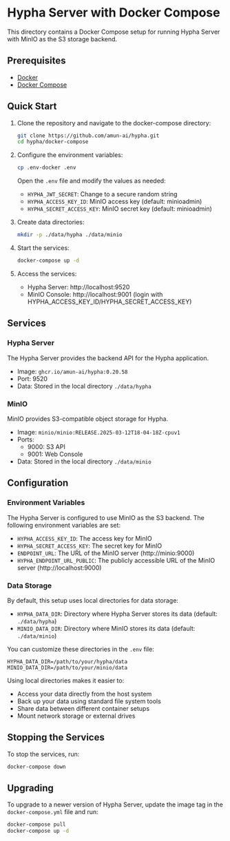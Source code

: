 # Hypha Server with Docker Compose

This directory contains a Docker Compose setup for running Hypha Server with MinIO as the S3 storage backend.

## Prerequisites

- [Docker](https://docs.docker.com/get-docker/)
- [Docker Compose](https://docs.docker.com/compose/install/)

## Quick Start

1. Clone the repository and navigate to the docker-compose directory:
   ```bash
   git clone https://github.com/amun-ai/hypha.git
   cd hypha/docker-compose
   ```

2. Configure the environment variables:
   ```bash
   cp .env-docker .env
   ```
   
   Open the `.env` file and modify the values as needed:
   - `HYPHA_JWT_SECRET`: Change to a secure random string
   - `HYPHA_ACCESS_KEY_ID`: MinIO access key (default: minioadmin)
   - `HYPHA_SECRET_ACCESS_KEY`: MinIO secret key (default: minioadmin)

3. Create data directories:
   ```bash
   mkdir -p ./data/hypha ./data/minio
   ```

4. Start the services:
   ```bash
   docker-compose up -d
   ```

5. Access the services:
   - Hypha Server: http://localhost:9520
   - MinIO Console: http://localhost:9001 (login with HYPHA_ACCESS_KEY_ID/HYPHA_SECRET_ACCESS_KEY)

## Services

### Hypha Server

The Hypha Server provides the backend API for the Hypha application.

- Image: `ghcr.io/amun-ai/hypha:0.20.58`
- Port: 9520
- Data: Stored in the local directory `./data/hypha`

### MinIO

MinIO provides S3-compatible object storage for Hypha.

- Image: `minio/minio:RELEASE.2025-03-12T18-04-18Z-cpuv1`
- Ports:
  - 9000: S3 API
  - 9001: Web Console
- Data: Stored in the local directory `./data/minio`

## Configuration

### Environment Variables

The Hypha Server is configured to use MinIO as the S3 backend. The following environment variables are set:

- `HYPHA_ACCESS_KEY_ID`: The access key for MinIO
- `HYPHA_SECRET_ACCESS_KEY`: The secret key for MinIO
- `ENDPOINT_URL`: The URL of the MinIO server (http://minio:9000)
- `HYPHA_ENDPOINT_URL_PUBLIC`: The publicly accessible URL of the MinIO server (http://localhost:9000)

### Data Storage

By default, this setup uses local directories for data storage:

- `HYPHA_DATA_DIR`: Directory where Hypha Server stores its data (default: `./data/hypha`)
- `MINIO_DATA_DIR`: Directory where MinIO stores its data (default: `./data/minio`)

You can customize these directories in the `.env` file:

```
HYPHA_DATA_DIR=/path/to/your/hypha/data
MINIO_DATA_DIR=/path/to/your/minio/data
```

Using local directories makes it easier to:
- Access your data directly from the host system
- Back up your data using standard file system tools
- Share data between different container setups
- Mount network storage or external drives

## Stopping the Services

To stop the services, run:
```bash
docker-compose down
```

## Upgrading

To upgrade to a newer version of Hypha Server, update the image tag in the `docker-compose.yml` file and run:
```bash
docker-compose pull
docker-compose up -d
``` 
